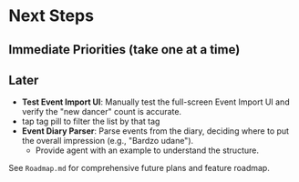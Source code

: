 # Next Steps

## Immediate Priorities (take one at a time)

## Later
- **Test Event Import UI**: Manually test the full-screen Event Import UI and verify the "new dancer" count is accurate.
- tap tag pill to filter the list by that tag
- **Event Diary Parser**: Parse events from the diary, deciding where to put the overall impression (e.g., "Bardzo udane").
  - Provide agent with an example to understand the structure.

See `Roadmap.md` for comprehensive future plans and feature roadmap.
